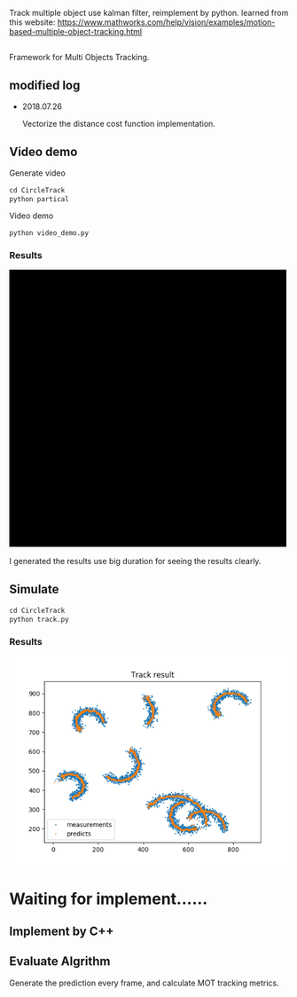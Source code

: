 Track multiple object use kalman filter, reimplement by python.
learned from this website:
https://www.mathworks.com/help/vision/examples/motion-based-multiple-object-tracking.html
##
Framework for Multi Objects Tracking.

## modified log
* 2018.07.26
    
    Vectorize the distance cost function implementation.


## Video demo
Generate video 
```
cd CircleTrack
python partical
```
Video demo
```
python video_demo.py
```
### Results
![Image](results.gif)

I generated the results use big duration for seeing the results clearly.

## Simulate 
```
cd CircleTrack
python track.py
```
### Results
![Image text](Figure_1.png)

# Waiting for implement......
## Implement by C++
## Evaluate Algrithm
Generate the prediction every frame, and calculate 
MOT tracking metrics.

